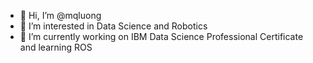 - 👋 Hi, I’m @mqluong
- 👀 I’m interested in Data Science and Robotics
- 🌱 I’m currently working on IBM Data Science Professional Certificate and learning ROS

<!---
mqluong/mqluong is a ✨ special ✨ repository because its `README.md` (this file) appears on your GitHub profile.
You can click the Preview link to take a look at your changes.
--->

